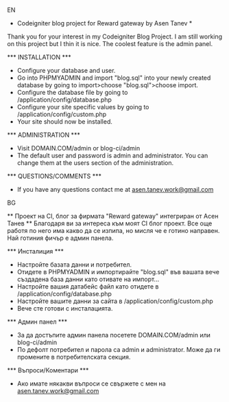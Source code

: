 EN

* Codeigniter blog project for Reward gateway by Asen Tanev *

Thank you for your interest in my Codeigniter Blog Project.  I am still working on this project but I thin it is nice.
The coolest feature is the admin panel.

*** INSTALLATION ***

* Configure your database and user.
* Go into PHPMYADMIN and import "blog.sql" into your newly created database by going to import>choose "blog.sql">choose import.
* Configure the database file by going to /application/config/database.php
* Configure your site specific values by going to /application/config/custom.php
* Your site should now be installed.


*** ADMINISTRATION ***

* Visit DOMAIN.COM/admin or blog-ci/admin
* The default user and password is admin and administrator. You can change them at the users section of the administration.

*** QUESTIONS/COMMENTS ***

* If you have any questions contact me at asen.tanev.work@gmail.com

BG

** Проект на CI, блог за фирмата "Reward gateway" интегриран от Асен Танев **
Благодаря ви за интереса към моят CI блог проект. Все още работя по него има какво да се изпипа, но мисля че е готино направен.
Най готиния фичър е админ панела.

*** Инсталиция ***

* Настройте базата данни и потребител.
* Отидете в PHPMYADMIN и импортирайте "blog.sql" във вашата вече създадена база данни като отивате на импорт...
* Настройте вашия датабейс файл като отидете в /application/config/database.php
* Настройте вашите данни за сайта в /application/config/custom.php
* Вече сте готови с инсталацията.

*** Админ панел ***
* За да достъпите админ панела посетете DOMAIN.COM/admin или blog-ci/admin
* По дефолт потребител и парола са admin и administrator.  Може да ги промените в потребителската секция.

*** Въпроси/Коментари ***

* Ако имате някакви въпроси се свържете с мен на asen.tanev.work@gmail.com
